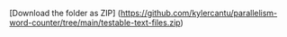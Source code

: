 [Download the folder as ZIP] (https://github.com/kylercantu/parallelism-word-counter/tree/main/testable-text-files.zip)
